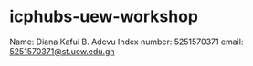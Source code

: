 # icphubs-uew-workshop
Name: Diana Kafui B. Adevu 
Index number: 5251570371
email: 5251570371@st.uew.edu.gh

